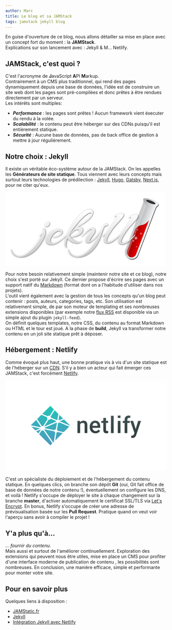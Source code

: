 ```yaml
---
author: Marc
title: Le blog et sa JAMStack
tags: jamstack jekyll blog
---
```


En guise d'ouverture de ce blog, nous allons détailler sa mise en place avec un concept fort du moment : la **JAMStack**.   
Explications sur son lancement avec : Jekyll & M... Netlify.

## JAMStack, c'est quoi ?

C'est l'acronyme de **J**avaScript **A**PI **M**arkup.   
Contrairement à un CMS plus traditionnel, qui rend des pages dynamiquement depuis une base de données, l'idée est de construire un site web dont les pages sont pré-compilées et donc prêtes à être rendues directement par un serveur.   
Les intérêts sont multiples: 
   
* ***Performance*** : les pages sont prêtes ! Aucun framework vient éxecuter du rendu à la volée.
* ***Scalabilité*** : le contenu peut être héberger sur des CDNs puisqu'il est entièrement statique.
* ***Sécurité*** : Aucune base de données, pas de back office de gestion à mettre à jour régulièrement.

## Notre choix : Jekyll

Il existe un véritable éco-système autour de la JAMStack. On les appelles les **Générateurs de site statique**.
Tous viennent avec leurs concepts mais surtout leurs technologies de prédilection : [Jekyll](https://jekyllrb.com), [Hugo](https://gohugo.io/), [Gatsby](https://www.gatsbyjs.com/), [Next.js](https://nextjs.org/), pour ne citer qu'eux.

![logo jekyll](/assets/images/logos/jekyll.png)

Pour notre besoin relativement simple (maintenir notre site et ce blog), notre choix s'est porté sur Jekyll. 
Ce dernier propose d'écrire ses pages avec un support natif du [Markdown](https://fr.wikipedia.org/wiki/Markdown) (format dont on a l'habitude d'utiliser dans nos projets).   
L'outil vient également avec la gestion de tous les concepts qu'un blog peut contenir : posts, auteurs, categories, tags, etc.
Son utilisation est relativement simple, de par son moteur de templating et ses nombreuses extensions disponibles 
(par exemple notre [flux RSS](/feed.xml) est disponible via un simple ajout du plugin `jekyll-feed`).   
On définit quelques templates, notre CSS, du contenu au format Markdown ou HTML et le tour est joué. A la phase de **build**, Jekyll va transformer notre contenu en un joli site statique prêt à déposer.

## Hébergement : Netlify

Comme évoqué plus haut, une bonne pratique vis à vis d'un site statique est de l'héberger sur un [CDN](https://fr.wikipedia.org/wiki/R%C3%A9seau_de_diffusion_de_contenu). 
S'il y a bien un acteur qui fait émerger ces JAMStack, c'est forcément [Netlify](https://www.netlify.com). 

![logo netlify](/assets/images/logos/netlify.png)

C'est un spécialiste du déploiement et de l'hébergement du contenu statique. 
En quelques clics, on branche son dépôt **Git** (oui, Git fait office de base de données de notre contenu !), éventuellement on configure les DNS, et voilà !
Netlify s'occupe de déployer le site à chaque changement sur la branche **master**, d'activer automatiquement le certificat SSL/TLS via [Let's Encrypt](https://letsencrypt.org/). 
En bonus, Netlify s'occupe de créer une adresse de prévisualisation basée sur les **Pull Request**. Pratique quand on veut voir l'aperçu sans avoir à compiler le projet !

## Y'a plus qu'à...

*... fournir du contenu.*   
Mais aussi et surtout de l'améliorer continuellement. Exploration des extensions qui peuvent nous être utiles, mise en place un CMS pour profiter d'une interface moderne de publication de contenu
, les possibilités sont nombreuses.
En conclusion, une manière efficace, simple et performante pour monter votre site.

## Pour en savoir plus

Quelques liens à disposition :

* [JAMStatic.fr](https://jamstatic.fr/2019/02/07/c-est-quoi-la-jamstack/)
* [Jekyll](https://jekyllrb.com)
* [Intégration Jekyll avec Netlify](https://www.netlify.com/blog/2020/04/02/a-step-by-step-guide-jekyll-4.0-on-netlify/)
